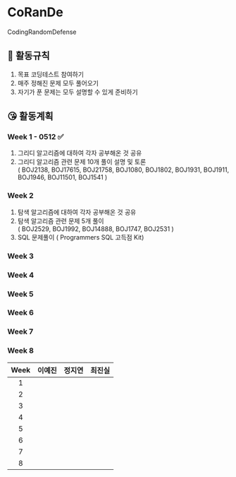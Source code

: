 # CoRanDe

CodingRandomDefense



## 🤨 활동규칙

1. 목표 코딩테스트 참여하기
2. 매주 정해진 문제 모두 풀어오기
3. 자기가 푼 문제는 모두 설명할 수 있게 준비하기

## 😘 활동계획

###  Week 1 - 0512 ✅

  1. 그리디 알고리즘에 대하여 각자 공부해온 것 공유
  2. 그리디 알고리즘 관련 문제 10개 풀이 설명 및 토론 
  <br/>( BOJ2138, BOJ17615, BOJ21758, BOJ1080, BOJ1802, BOJ1931, BOJ1911, BOJ1946, BOJ11501, BOJ1541 )

###  Week 2

  1. 탐색 알고리즘에 대하여 각자 공부해온 것 공유
  2. 탐색 알고리즘 관련 문제 5개 풀이
  <br/>( BOJ2529, BOJ1992, BOJ14888, BOJ1747, BOJ2531 )
  3. SQL 문제풀이
  ( Programmers SQL 고득점 Kit)

  
###  Week 3

  
###  Week 4

  
###  Week 5

  
###  Week 6

  
###  Week 7

  
###  Week 8

  
| Week     | 이예진 |   정지연   |  최진실   |
| :-------: | :---------: | :---------:| :---------: |
| 1 |  |  |  |
| 2 |  |  |  |
| 3 |  |  |  |
| 4 |  |  |  |
| 5 |  |  |  |
| 6 |  |  |  |
| 7 |  |  |  |
| 8 |  |  |  |
